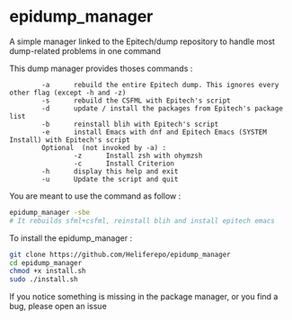 # epidump_manager
A simple manager linked to the Epitech/dump repository to handle most dump-related problems in one command

This dump manager provides thoses commands :

```
        -a      rebuild the entire Epitech dump. This ignores every other flag (except -h and -z)
        -s      rebuild the CSFML with Epitech's script
        -d      update / install the packages from Epitech's package list
        -b      reinstall blih with Epitech's script
        -e      install Emacs with dnf and Epitech Emacs (SYSTEM Install) with Epitech's script
        Optional  (not invoked by -a) :
                -z      Install zsh with ohymzsh
                -c      Install Criterion
        -h      display this help and exit
        -u      Update the script and quit
```

You are meant to use the command as follow :
```sh
epidump_manager -sbe
# It rebuilds sfml+csfml, reinstall blih and install epitech emacs
```

To install the epidump_manager :
```sh
git clone https://github.com/Heliferepo/epidump_manager
cd epidump_manager
chmod +x install.sh
sudo ./install.sh
```

If you notice something is missing in the package manager, or you find a bug, please open an issue
